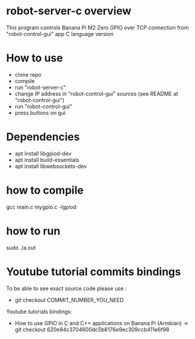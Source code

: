 # robot-server-c overview
This program controls Banana Pi M2 Zero GPIO over TCP connection from "robot-control-gui" app 
C language version

# How to use
- clone repo
- compile
- run "robot-server-c"
- change IP address in "robot-control-gui" sources (see README at "robot-control-gui")
- run "robot-control-gui"
- press buttons on gui

# Dependencies
- apt install libgpiod-dev
- apt install build-essentials
- apt install libwebsockets-dev

# how to compile
gcc main.c mygpio.c -lgpiod

# how to run
sudo ./a.out

# Youtube tutorial commits bindings
To be able to see exact source code please use : 
- git checkout COMMIT_NUMBER_YOU_NEED

Youtube tutorials bindings:
- How to use GPIO in C and C++ applications on Banana Pi (Armbian) -> git checkout 620e84c3704600dc5b8176e9ec309ccb411e6f98
